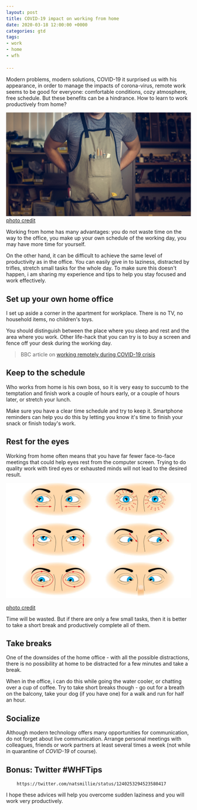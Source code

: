 ```yaml
---
layout: post
title: COVID-19 impact on working from home
date: 2020-03-18 12:00:00 +0000
categories: gtd
tags:
- work
- home
- wfh

---
```

Modern problems, modern solutions, COVID-19 it surprised us with his appearance, in order to manage the impacts of corona-virus, remote work seems to be good for everyone: comfortable conditions, cozy atmosphere, free schedule. But these benefits can be a hindrance. How to learn to work productively from home?

![man working from home](/assets/images/photo-of-man-wearing-gray-shirt-and-apron.jpg "Work from home")
[photo credit](credit)

Working from home has many advantages: you do not waste time on the way to the office, you make up your own schedule of the working day, you may have more time for yourself.

On the other hand, it can be difficult to achieve the same level of productivity as in the office. You can easily give in to laziness, distracted by trifles, stretch small tasks for the whole day. To make sure this doesn't happen, i am sharing my experience and tips to help you stay focused and work effectively.

## Set up your own home office

I set up aside a corner in the apartment for workplace. There is no TV, no household items, no children's toys.

You should distinguish between the place where you sleep and rest and the area where you work. Other life-hack that you can try is to buy a screen and fence off your desk during the working day.

> BBC article on [working remotely during COVID-19 crisis](https://www.bbc.com/worklife/article/20200312-coronavirus-covid-19-update-work-from-home-in-a-pandemic "BBC article from Bryan Lufkin")

## Keep to the schedule

Who works from home is his own boss, so it is very easy to succumb to the temptation and finish work a couple of hours early, or a couple of hours later, or stretch your lunch.

Make sure you have a clear time schedule and try to keep it. Smartphone reminders can help you do this by letting you know it's time to finish your snack or finish today's work.

## Rest for the eyes

Working from home often means that you have far fewer face-to-face meetings that could help eyes rest from the computer screen. Trying to do quality work with tired eyes or exhausted minds will not lead to the desired result.

![eye exercises](/assets/images/Eye-Exercises.jpg)

[photo credit](https://www.icarevision.com/vision-therapy/eye-exercises-you-can-try-at-home/)

Time will be wasted. But if there are only a few small tasks, then it is better to take a short break and productively complete all of them.

## Take breaks

One of the downsides of the home office - with all the possible distractions, there is no possibility at home to be distracted for a few minutes and take a break.

When in the office, i can do this while going the water cooler, or chatting over a cup of coffee. Try to take short breaks though - go out for a breath on the balcony, take your dog (if you have one) for a walk and run for half an hour.

## Socialize

Although modern technology offers many opportunities for communication, do not forget about live communication. Arrange personal meetings with colleagues, friends or work partners at least several times a week (not while in quarantine of _COVID-19_ of course).

## Bonus: Twitter #WHFTips
```
    https://twitter.com/natsmillie/status/1240253294523580417
```

I hope these advices will help you overcome sudden laziness and you will work very productively.